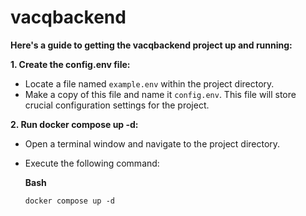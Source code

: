 # vacqbackend
**Here's a guide to getting the vacqbackend project up and running:**

**1. Create the config.env file:**

- Locate a file named `example.env` within the project directory.
- Make a copy of this file and name it `config.env`. This file will store crucial configuration settings for the project.

**2. Run docker compose up -d:**

- Open a terminal window and navigate to the project directory.
- Execute the following command:
    
    **Bash**
    
    `docker compose up -d`
